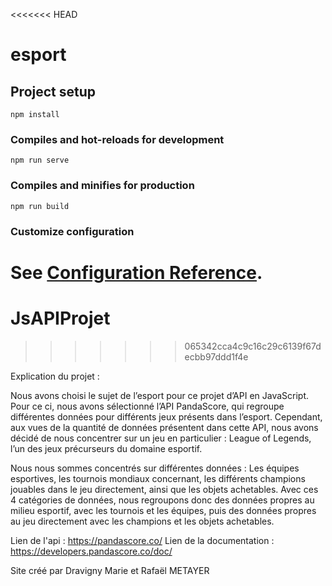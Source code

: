 <<<<<<< HEAD
# esport

## Project setup
```
npm install
```

### Compiles and hot-reloads for development
```
npm run serve
```

### Compiles and minifies for production
```
npm run build
```

### Customize configuration
See [Configuration Reference](https://cli.vuejs.org/config/).
=======
# JsAPIProjet
>>>>>>> 065342cca4c9c16c29c6139f67decbb97ddd1f4e

Explication du projet :

Nous avons choisi le sujet de l’esport pour ce projet d’API en JavaScript. Pour ce ci, nous avons sélectionné l’API PandaScore, qui regroupe différentes données pour différents jeux présents dans l’esport. Cependant, aux vues de la quantité de données présentent dans cette API, nous avons décidé de nous concentrer sur un jeu en particulier : League of Legends, l’un des jeux précurseurs du domaine esportif.

Nous nous sommes concentrés sur différentes données : Les équipes esportives, les tournois mondiaux concernant, les différents champions jouables dans le jeu directement, ainsi que les objets achetables. Avec ces 4 catégories de données, nous regroupons donc des données propres au milieu esportif, avec les tournois et les équipes, puis des données propres au jeu directement avec les champions et les objets achetables.

Lien de l'api : https://pandascore.co/
Lien de la documentation : https://developers.pandascore.co/doc/

Site créé par Dravigny Marie et Rafaël METAYER
